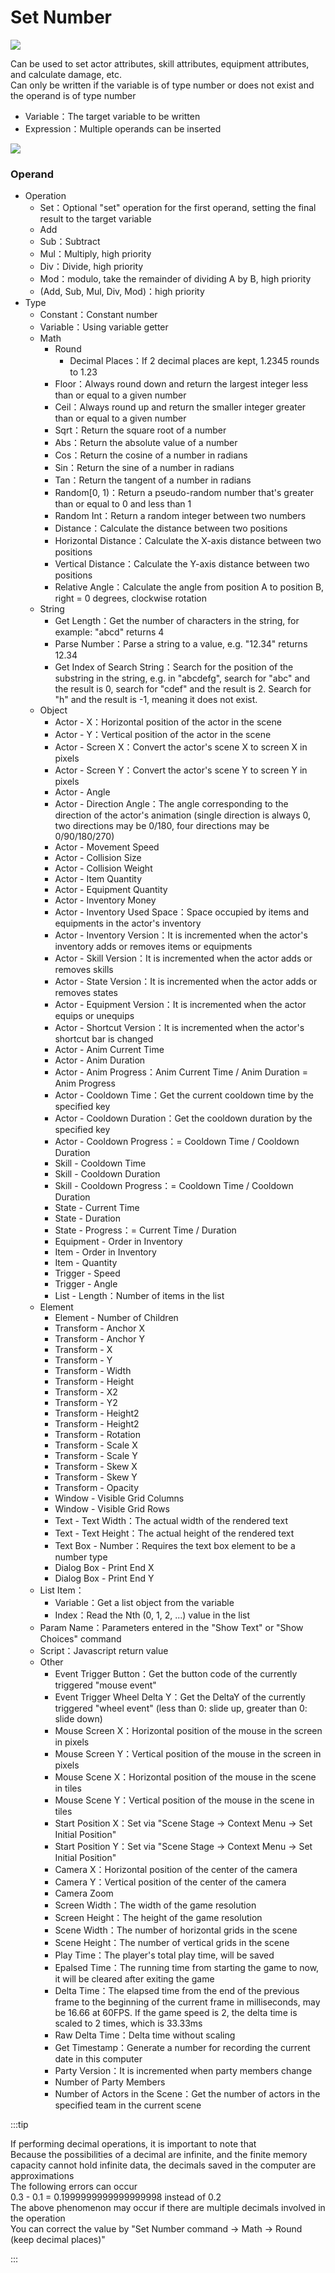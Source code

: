 # Set Number

![](img/setNumber-1.png)

Can be used to set actor attributes, skill attributes, equipment attributes, and calculate damage, etc.  
Can only be written if the variable is of type number or does not exist and the operand is of type number

- Variable：The target variable to be written
- Expression：Multiple operands can be inserted

![](img/setNumber-2.png)

### Operand

- Operation
  - Set：Optional "set" operation for the first operand, setting the final result to the target variable
  - Add
  - Sub：Subtract
  - Mul：Multiply, high priority
  - Div：Divide, high priority
  - Mod：modulo, take the remainder of dividing A by B, high priority
  - (Add, Sub, Mul, Div, Mod)：high priority
- Type
  - Constant：Constant number
  - Variable：Using variable getter
  - Math
    - Round
      - Decimal Places：If 2 decimal places are kept, 1.2345 rounds to 1.23
    - Floor：Always round down and return the largest integer less than or equal to a given number
    - Ceil：Always round up and return the smaller integer greater than or equal to a given number
    - Sqrt：Return the square root of a number
    - Abs：Return the absolute value of a number
    - Cos：Return the cosine of a number in radians
    - Sin：Return the sine of a number in radians
    - Tan：Return the tangent of a number in radians
    - Random[0, 1)：Return a pseudo-random number that's greater than or equal to 0 and less than 1
    - Random Int：Return a random integer between two numbers
    - Distance：Calculate the distance between two positions
    - Horizontal Distance：Calculate the X-axis distance between two positions
    - Vertical Distance：Calculate the Y-axis distance between two positions
    - Relative Angle：Calculate the angle from position A to position B, right = 0 degrees, clockwise rotation
  - String
    - Get Length：Get the number of characters in the string, for example: "abcd" returns 4
    - Parse Number：Parse a string to a value, e.g. "12.34" returns 12.34
    - Get Index of Search String：Search for the position of the substring in the string, e.g. in "abcdefg", search for "abc" and the result is 0, search for "cdef" and the result is 2. Search for "h" and the result is -1, meaning it does not exist.
  - Object
    - Actor - X：Horizontal position of the actor in the scene
    - Actor - Y：Vertical position of the actor in the scene
    - Actor - Screen X：Convert the actor's scene X to screen X in pixels
    - Actor - Screen Y：Convert the actor's scene Y to screen Y in pixels
    - Actor - Angle
    - Actor - Direction Angle：The angle corresponding to the direction of the actor's animation (single direction is always 0, two directions may be 0/180, four directions may be 0/90/180/270)
    - Actor - Movement Speed
    - Actor - Collision Size
    - Actor - Collision Weight
    - Actor - Item Quantity
    - Actor - Equipment Quantity
    - Actor - Inventory Money
    - Actor - Inventory Used Space：Space occupied by items and equipments in the actor's inventory
    - Actor - Inventory Version：It is incremented when the actor's inventory adds or removes items or equipments
    - Actor - Skill Version：It is incremented when the actor adds or removes skills
    - Actor - State Version：It is incremented when the actor adds or removes states
    - Actor - Equipment Version：It is incremented when the actor equips or unequips
    - Actor - Shortcut Version：It is incremented when the actor's shortcut bar is changed
    - Actor - Anim Current Time
    - Actor - Anim Duration
    - Actor - Anim Progress：Anim Current Time / Anim Duration = Anim Progress
    - Actor - Cooldown Time：Get the current cooldown time by the specified key
    - Actor - Cooldown Duration：Get the cooldown duration by the specified key
    - Actor - Cooldown Progress：= Cooldown Time / Cooldown Duration
    - Skill - Cooldown Time
    - Skill - Cooldown Duration
    - Skill - Cooldown Progress：= Cooldown Time / Cooldown Duration
    - State - Current Time
    - State - Duration
    - State - Progress：= Current Time / Duration
    - Equipment - Order in Inventory
    - Item - Order in Inventory
    - Item - Quantity
    - Trigger - Speed
    - Trigger - Angle
    - List - Length：Number of items in the list
  - Element
    - Element - Number of Children
    - Transform - Anchor X
    - Transform - Anchor Y
    - Transform - X
    - Transform - Y
    - Transform - Width
    - Transform - Height
    - Transform - X2
    - Transform - Y2
    - Transform - Height2
    - Transform - Height2
    - Transform - Rotation
    - Transform - Scale X
    - Transform - Scale Y
    - Transform - Skew X
    - Transform - Skew Y
    - Transform - Opacity
    - Window - Visible Grid Columns
    - Window - Visible Grid Rows
    - Text - Text Width：The actual width of the rendered text
    - Text - Text Height：The actual height of the rendered text
    - Text Box - Number：Requires the text box element to be a number type
    - Dialog Box - Print End X
    - Dialog Box - Print End Y
  - List Item：
    - Variable：Get a list object from the variable
    - Index：Read the Nth (0, 1, 2, ...) value in the list
  - Param Name：Parameters entered in the "Show Text" or "Show Choices" command
  - Script：Javascript return value
  - Other
    - Event Trigger Button：Get the button code of the currently triggered "mouse event"
    - Event Trigger Wheel Delta Y：Get the DeltaY of the currently triggered "wheel event" (less than 0: slide up, greater than 0: slide down)
    - Mouse Screen X：Horizontal position of the mouse in the screen in pixels
    - Mouse Screen Y：Vertical position of the mouse in the screen in pixels
    - Mouse Scene X：Horizontal position of the mouse in the scene in tiles
    - Mouse Scene Y：Vertical position of the mouse in the scene in tiles
    - Start Position X：Set via "Scene Stage -> Context Menu -> Set Initial Position"
    - Start Position Y：Set via "Scene Stage -> Context Menu -> Set Initial Position"
    - Camera X：Horizontal position of the center of the camera
    - Camera Y：Vertical position of the center of the camera
    - Camera Zoom
    - Screen Width：The width of the game resolution
    - Screen Height：The height of the game resolution
    - Scene Width：The number of horizontal grids in the scene
    - Scene Height：The number of vertical grids in the scene
    - Play Time：The player's total play time, will be saved
    - Epalsed Time：The running time from starting the game to now, it will be cleared after exiting the game
    - Delta Time：The elapsed time from the end of the previous frame to the beginning of the current frame in milliseconds, may be 16.66 at 60FPS. If the game speed is 2, the delta time is scaled to 2 times, which is 33.33ms
    - Raw Delta Time：Delta time without scaling
    - Get Timestamp：Generate a number for recording the current date in this computer
    - Party Version：It is incremented when party members change
    - Number of Party Members
    - Number of Actors in the Scene：Get the number of actors in the specified team in the current scene

:::tip

If performing decimal operations, it is important to note that  
Because the possibilities of a decimal are infinite, and the finite memory capacity cannot hold infinite data, the decimals saved in the computer are approximations  
The following errors can occur  
0.3 - 0.1 = 0.1999999999999999998 instead of 0.2  
The above phenomenon may occur if there are multiple decimals involved in the operation  
You can correct the value by "Set Number command -> Math -> Round (keep decimal places)"

:::